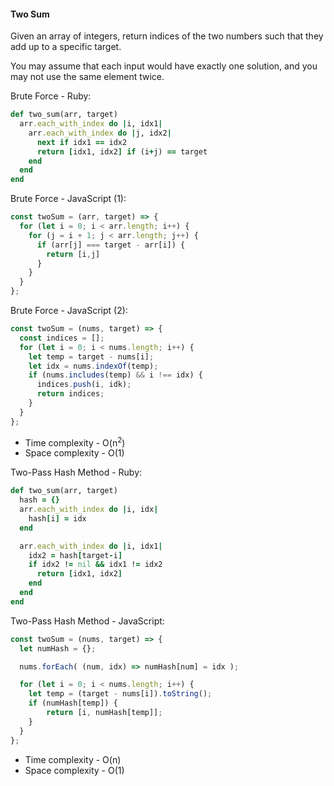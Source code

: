 #### Two Sum
Given an array of integers, return indices of the two numbers such that they add up to a specific target.

You may assume that each input would have exactly one solution, and you may not use the same element twice.

Brute Force - Ruby:
```Ruby
def two_sum(arr, target)
  arr.each_with_index do |i, idx1|
    arr.each_with_index do |j, idx2|
      next if idx1 == idx2
      return [idx1, idx2] if (i+j) == target
    end
  end
end
```

Brute Force - JavaScript (1):
```JavaScript
const twoSum = (arr, target) => {
  for (let i = 0; i < arr.length; i++) {
    for (j = i + 1; j < arr.length; j++) {
      if (arr[j] === target - arr[i]) {
        return [i,j]
      }
    }
  }
};
```
Brute Force - JavaScript (2):
```JavaScript
const twoSum = (nums, target) => {
  const indices = [];
  for (let i = 0; i < nums.length; i++) {
    let temp = target - nums[i];
    let idx = nums.indexOf(temp);
    if (nums.includes(temp) && i !== idx) {
      indices.push(i, idk);
      return indices;
    }
  }
};
```
- Time complexity - O(n<sup>2</sup>)
- Space complexity - O(1)

Two-Pass Hash Method - Ruby:
```Ruby
def two_sum(arr, target)
  hash = {}
  arr.each_with_index do |i, idx|
    hash[i] = idx
  end

  arr.each_with_index do |i, idx1|
    idx2 = hash[target-i]
    if idx2 != nil && idx1 != idx2
      return [idx1, idx2]
    end
  end
end
```

Two-Pass Hash Method - JavaScript:
```JavaScript
const twoSum = (nums, target) => {
  let numHash = {};

  nums.forEach( (num, idx) => numHash[num] = idx );

  for (let i = 0; i < nums.length; i++) {
    let temp = (target - nums[i]).toString();
    if (numHash[temp]) {
        return [i, numHash[temp]];
    }
  }
};
```

- Time complexity - O(n)
- Space complexity - O(1)
